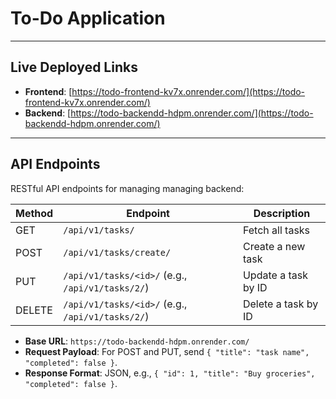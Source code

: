 # To-Do Application

---

## Live Deployed Links
- **Frontend**: [https://todo-frontend-kv7x.onrender.com/](https://todo-frontend-kv7x.onrender.com/)
- **Backend**: [https://todo-backendd-hdpm.onrender.com/](https://todo-backendd-hdpm.onrender.com/)

---

## API Endpoints
RESTful API endpoints for managing managing backend:

| Method | Endpoint                                      | Description                |
|--------|----------------------------------------------|----------------------------|
| GET    | `/api/v1/tasks/`                            | Fetch all tasks            |
| POST   | `/api/v1/tasks/create/`                     | Create a new task          |
| PUT    | `/api/v1/tasks/<id>/` (e.g., `/api/v1/tasks/2/`) | Update a task by ID        |
| DELETE | `/api/v1/tasks/<id>/` (e.g., `/api/v1/tasks/2/`) | Delete a task by ID        |

- **Base URL**: `https://todo-backendd-hdpm.onrender.com/`
- **Request Payload**: For POST and PUT, send `{ "title": "task name", "completed": false }`.
- **Response Format**: JSON, e.g., `{ "id": 1, "title": "Buy groceries", "completed": false }`.
